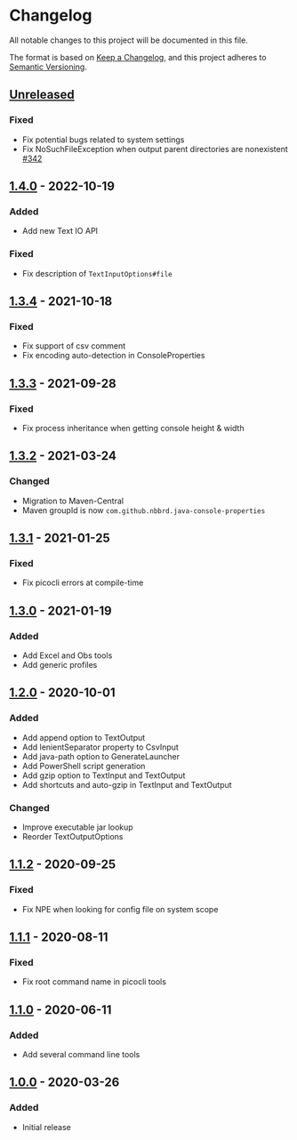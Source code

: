 # Changelog

All notable changes to this project will be documented in this file.

The format is based on [Keep a Changelog](https://keepachangelog.com/en/1.0.0/), and this project adheres
to [Semantic Versioning](https://semver.org/spec/v2.0.0.html).

## [Unreleased]

### Fixed

- Fix potential bugs related to system settings
- Fix NoSuchFileException when output parent directories are nonexistent [#342](https://github.com/nbbrd/java-console-properties/issues/342)

## [1.4.0] - 2022-10-19

### Added

- Add new Text IO API

### Fixed

- Fix description of `TextInputOptions#file`

## [1.3.4] - 2021-10-18

### Fixed

- Fix support of csv comment
- Fix encoding auto-detection in ConsoleProperties

## [1.3.3] - 2021-09-28

### Fixed

- Fix process inheritance when getting console height & width

## [1.3.2] - 2021-03-24

### Changed

- Migration to Maven-Central
- Maven groupId is now `com.github.nbbrd.java-console-properties`

## [1.3.1] - 2021-01-25

### Fixed

- Fix picocli errors at compile-time

## [1.3.0] - 2021-01-19

### Added

- Add Excel and Obs tools
- Add generic profiles

## [1.2.0] - 2020-10-01

### Added

- Add append option to TextOutput
- Add lenientSeparator property to CsvInput
- Add java-path option to GenerateLauncher
- Add PowerShell script generation
- Add gzip option to TextInput and TextOutput
- Add shortcuts and auto-gzip in TextInput and TextOutput

### Changed

- Improve executable jar lookup
- Reorder TextOutputOptions

## [1.1.2] - 2020-09-25

### Fixed

- Fix NPE when looking for config file on system scope

## [1.1.1] - 2020-08-11

### Fixed

- Fix root command name in picocli tools

## [1.1.0] - 2020-06-11

### Added

- Add several command line tools

## [1.0.0] - 2020-03-26

### Added

- Initial release

[Unreleased]: https://github.com/nbbrd/java-console-properties/compare/v1.4.0...HEAD
[1.4.0]: https://github.com/nbbrd/java-console-properties/compare/v1.3.4...v1.4.0
[1.3.4]: https://github.com/nbbrd/java-console-properties/compare/v1.3.3...v1.3.4
[1.3.3]: https://github.com/nbbrd/java-console-properties/compare/v1.3.2...v1.3.3
[1.3.2]: https://github.com/nbbrd/java-console-properties/compare/v1.3.1...v1.3.2
[1.3.1]: https://github.com/nbbrd/java-console-properties/compare/v1.3.0...v1.3.1
[1.3.0]: https://github.com/nbbrd/java-console-properties/compare/v1.2.0...v1.3.0
[1.2.0]: https://github.com/nbbrd/java-console-properties/compare/v1.1.2...v1.2.0
[1.1.2]: https://github.com/nbbrd/java-console-properties/compare/v1.1.1...v1.1.2
[1.1.1]: https://github.com/nbbrd/java-console-properties/compare/v1.1.0...v1.1.1
[1.1.0]: https://github.com/nbbrd/java-console-properties/compare/v1.0.0...v1.1.0
[1.0.0]: https://github.com/nbbrd/java-console-properties/releases/tag/v1.0.0
